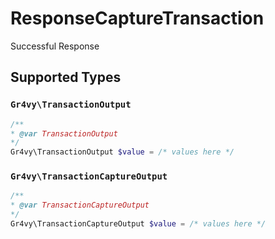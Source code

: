 # ResponseCaptureTransaction

Successful Response


## Supported Types

### `Gr4vy\TransactionOutput`

```php
/**
* @var TransactionOutput
*/
Gr4vy\TransactionOutput $value = /* values here */
```

### `Gr4vy\TransactionCaptureOutput`

```php
/**
* @var TransactionCaptureOutput
*/
Gr4vy\TransactionCaptureOutput $value = /* values here */
```

